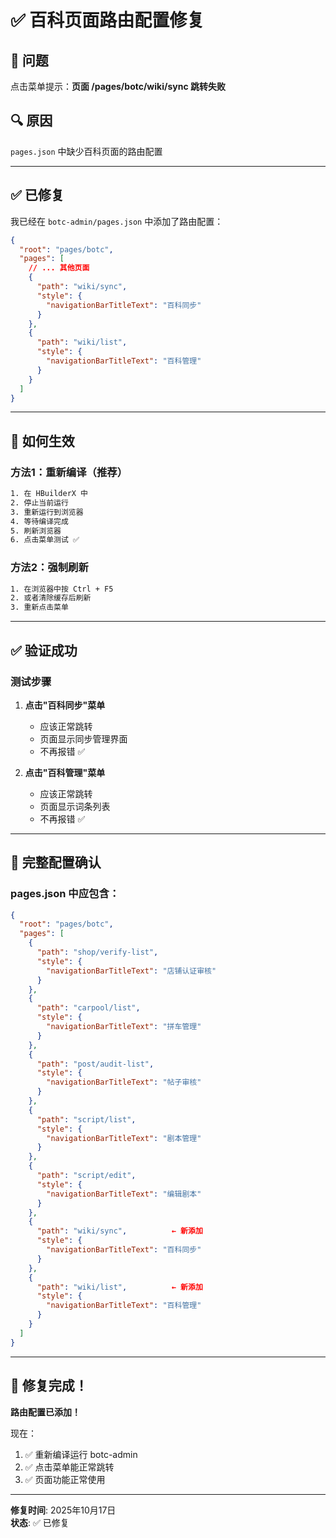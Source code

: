 # ✅ 百科页面路由配置修复

## 🐛 问题

点击菜单提示：**页面 /pages/botc/wiki/sync 跳转失败**

## 🔍 原因

`pages.json` 中缺少百科页面的路由配置

---

## ✅ 已修复

我已经在 `botc-admin/pages.json` 中添加了路由配置：

```json
{
  "root": "pages/botc",
  "pages": [
    // ... 其他页面
    {
      "path": "wiki/sync",
      "style": {
        "navigationBarTitleText": "百科同步"
      }
    },
    {
      "path": "wiki/list",
      "style": {
        "navigationBarTitleText": "百科管理"
      }
    }
  ]
}
```

---

## 🔄 如何生效

### 方法1：重新编译（推荐）

```bash
1. 在 HBuilderX 中
2. 停止当前运行
3. 重新运行到浏览器
4. 等待编译完成
5. 刷新浏览器
6. 点击菜单测试 ✅
```

### 方法2：强制刷新

```bash
1. 在浏览器中按 Ctrl + F5
2. 或者清除缓存后刷新
3. 重新点击菜单
```

---

## ✅ 验证成功

### 测试步骤

1. **点击"百科同步"菜单**
   - 应该正常跳转
   - 页面显示同步管理界面
   - 不再报错 ✅

2. **点击"百科管理"菜单**
   - 应该正常跳转
   - 页面显示词条列表
   - 不再报错 ✅

---

## 🎯 完整配置确认

### pages.json 中应包含：

```json
{
  "root": "pages/botc",
  "pages": [
    {
      "path": "shop/verify-list",
      "style": {
        "navigationBarTitleText": "店铺认证审核"
      }
    },
    {
      "path": "carpool/list",
      "style": {
        "navigationBarTitleText": "拼车管理"
      }
    },
    {
      "path": "post/audit-list",
      "style": {
        "navigationBarTitleText": "帖子审核"
      }
    },
    {
      "path": "script/list",
      "style": {
        "navigationBarTitleText": "剧本管理"
      }
    },
    {
      "path": "script/edit",
      "style": {
        "navigationBarTitleText": "编辑剧本"
      }
    },
    {
      "path": "wiki/sync",          ← 新添加
      "style": {
        "navigationBarTitleText": "百科同步"
      }
    },
    {
      "path": "wiki/list",          ← 新添加
      "style": {
        "navigationBarTitleText": "百科管理"
      }
    }
  ]
}
```

---

## 🎊 修复完成！

**路由配置已添加！**

现在：
1. ✅ 重新编译运行 botc-admin
2. ✅ 点击菜单能正常跳转
3. ✅ 页面功能正常使用

---

**修复时间**: 2025年10月17日  
**状态**: ✅ 已修复

